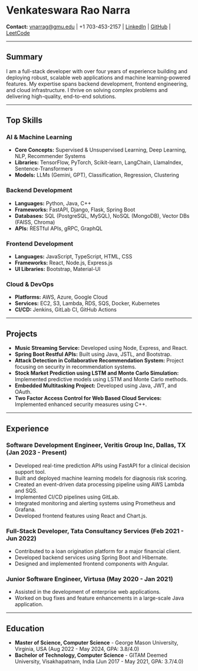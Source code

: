 
# Venkateswara Rao Narra
**Contact:** vnarrag@gmu.edu | +1 703-453-2157 | [LinkedIn](https://www.linkedin.com/in/venkateswara-narra-91170b34a) | [GitHub](https://github.com/venkynarra) | [LeetCode](https://leetcode.com/u/pravnarri/)

---

## Summary
I am a full-stack developer with over four years of experience building and deploying robust, scalable web applications and machine learning-powered features. My expertise spans backend development, frontend engineering, and cloud infrastructure. I thrive on solving complex problems and delivering high-quality, end-to-end solutions.

---

## Top Skills

### AI & Machine Learning
- **Core Concepts:** Supervised & Unsupervised Learning, Deep Learning, NLP, Recommender Systems
- **Libraries:** TensorFlow, PyTorch, Scikit-learn, LangChain, LlamaIndex, Sentence-Transformers
- **Models:** LLMs (Gemini, GPT), Classification, Regression, Clustering

### Backend Development
- **Languages:** Python, Java, C++
- **Frameworks:** FastAPI, Django, Flask, Spring Boot
- **Databases:** SQL (PostgreSQL, MySQL), NoSQL (MongoDB), Vector DBs (FAISS, Chroma)
- **APIs:** RESTful APIs, gRPC, GraphQL

### Frontend Development
- **Languages:** JavaScript, TypeScript, HTML, CSS
- **Frameworks:** React, Node.js, Express.js
- **UI Libraries:** Bootstrap, Material-UI

### Cloud & DevOps
- **Platforms:** AWS, Azure, Google Cloud
- **Services:** EC2, S3, Lambda, RDS, SQS, Docker, Kubernetes
- **CI/CD:** Jenkins, GitLab CI, GitHub Actions

---

## Projects
*   **Music Streaming Service:** Developed using Node, Express, and React.
*   **Spring Boot Restful APIs:** Built using Java, JSTL, and Bootstrap.
*   **Attack Detection in Collaborative Recommendation System:** Project focusing on security in recommendation systems.
*   **Stock Market Prediction using LSTM and Monte Carlo Simulation:** Implemented predictive models using LSTM and Monte Carlo methods.
*   **Embedded Multitasking Project:** Developed using Java, JWT, and OAuth.
*   **Two Factor Access Control for Web Based Cloud Services:** Implemented enhanced security measures using C++.

---

## Experience

### Software Development Engineer, Veritis Group Inc, Dallas, TX (Jan 2023 - Present)
*   Developed real-time prediction APIs using FastAPI for a clinical decision support tool.
*   Built and deployed machine learning models for diagnosis risk scoring.
*   Created an event-driven data processing pipeline using AWS Lambda and SQS.
*   Implemented CI/CD pipelines using GitLab.
*   Integrated monitoring and alerting systems using Prometheus and Grafana.
*   Developed frontend features using React and Chart.js.

### Full-Stack Developer, Tata Consultancy Services (Feb 2021 - Jun 2022)
*   Contributed to a loan origination platform for a major financial client.
*   Developed backend services using Spring Boot and Hibernate.
*   Designed and implemented frontend components with Angular.

### Junior Software Engineer, Virtusa (May 2020 - Jan 2021)
*   Assisted in the development of enterprise web applications.
*   Worked on bug fixes and feature enhancements in a large-scale Java application.

---

## Education
*   **Master of Science, Computer Science** - George Mason University, Virginia, USA (Aug 2022 - May 2024, GPA: 3.8/4.0)
*   **Bachelor of Technology, Computer Science** - GITAM Deemed University, Visakhapatnam, India (Jun 2017 - May 2021, GPA: 3.7/4.0)